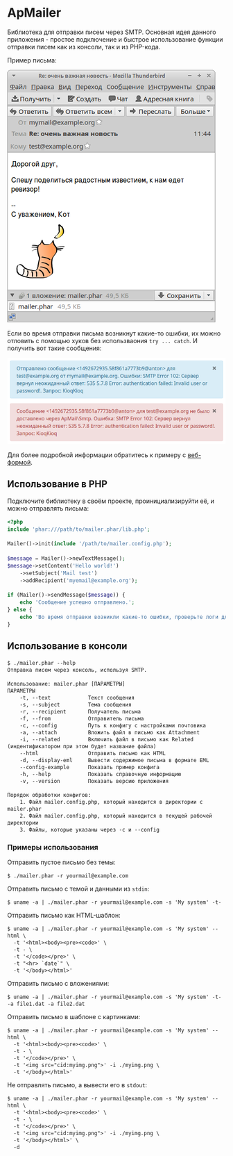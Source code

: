 # ApMailer
Библиотека для отправки писем через SMTP. Основная идея данного приложения - простое подключение и быстрое использование функции отправки писем как из консоли, так и из PHP-кода.

Пример письма:

![Mail example](/examples/screenshots/mail-1.png)

Если во время отправки письма возникнут какие-то ошибки, их можно отловить с помощью хуков без использваония `try ... catch`. И получить вот такие сообщения:

![Messages](/examples/screenshots/messages.png)

Для более подробной информации обратитесь к примеру с [веб-формой](/examples/webform/).

## Использование в PHP

Подключите библиотеку в своём проекте, проинициализируйти её, и можно отправлять письма:
```` php
<?php
include 'phar:///path/to/mailer.phar/lib.php';

Mailer()->init(include '/path/to/mailer.config.php');

$message = Mailer()->newTextMessage();
$message->setContent('Hello world!')
    ->setSubject('Mail test')
    ->addRecipient('myemail@example.org');
    
if (Mailer()->sendMessage($message)) {
    echo 'Сообщение успешно отправлено.';
} else {
    echo 'Во время отправки возникли какие-то ошибки, проверьте логи для большей информации.';
}
````

## Использование в консоли

```` shell
$ ./mailer.phar --help
Отправка писем через консоль, используя SMTP.

Использование: mailer.phar [ПАРАМЕТРЫ]
ПАРАМЕТРЫ
    -t, --text            Текст сообщения
    -s, --subject         Тема сообщения
    -r, --recipient       Получатель письма
    -f, --from            Отправитель письма
    -c, --config          Путь к конфигу с настройками почтовика
    -a, --attach          Вложить файл в письмо как Attachment
    -i, --related         Включить файл в письмо как Related (индентификатором при этом будет название файла)
    --html                Отправить письмо как HTML
    -d, --display-eml     Вывести содержимое письма в формате EML
    --config-example      Показать пример конфига
    -h, --help            Показать справочную информацию
    -v, --version         Показать версию приложения
    
Порядок обработки конфигов:
    1. Файл mailer.config.php, который находится в директории с mailer.phar
    2. Файл mailer.config.php, который находится в текущей рабочей директории
    3. Файлы, которые указаны через -c и --config
````

### Примеры использования

Отправить пустое письмо без темы:
```` shell
$ ./mailer.phar -r yourmail@example.com
````

Отправить письмо с темой и данными из `stdin`:
```` shell
$ uname -a | ./mailer.phar -r yourmail@example.com -s 'My system' -t- 
````

Отправить письмо как HTML-шаблон:
```` shell
$ uname -a | ./mailer.phar -r yourmail@example.com -s 'My system' --html \
  -t '<html><body><pre><code>' \
  -t - \
  -t '</code></pre>' \
  -t "<hr> `date`" \
  -t '</body></html>'
````

Отправить письмо с вложениями:
```` shell
$ uname -a | ./mailer.phar -r yourmail@example.com -s 'My system' -t- -a file1.dat -a file2.dat
````

Отправить письмо в шаблоне с картинками:
```` shell
$ uname -a | ./mailer.phar -r yourmail@example.com -s 'My system' --html \
  -t '<html><body><pre><code>' \
  -t - \
  -t '</code></pre>' \
  -t '<img src="cid:myimg.png">' -i ./myimg.png \
  -t '</body></html>'
````

Не отправлять письмо, а вывести его в `stdout`:
```` shell
$ uname -a | ./mailer.phar -r yourmail@example.com -s 'My system' --html \
  -t '<html><body><pre><code>' \
  -t - \
  -t '</code></pre>' \
  -t '<img src="cid:myimg.png">' -i ./myimg.png \
  -t '</body></html>' \
  -d
````
